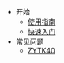 <!-- _sidebar.md -->

* 开始
  * [使用指南](/使用教程.md) <!--注意这里是相对路径-->
  * [快速入门](/快速入门.md)
* 常见问题
  * [ZYTK40](/ZYTK40.md)

